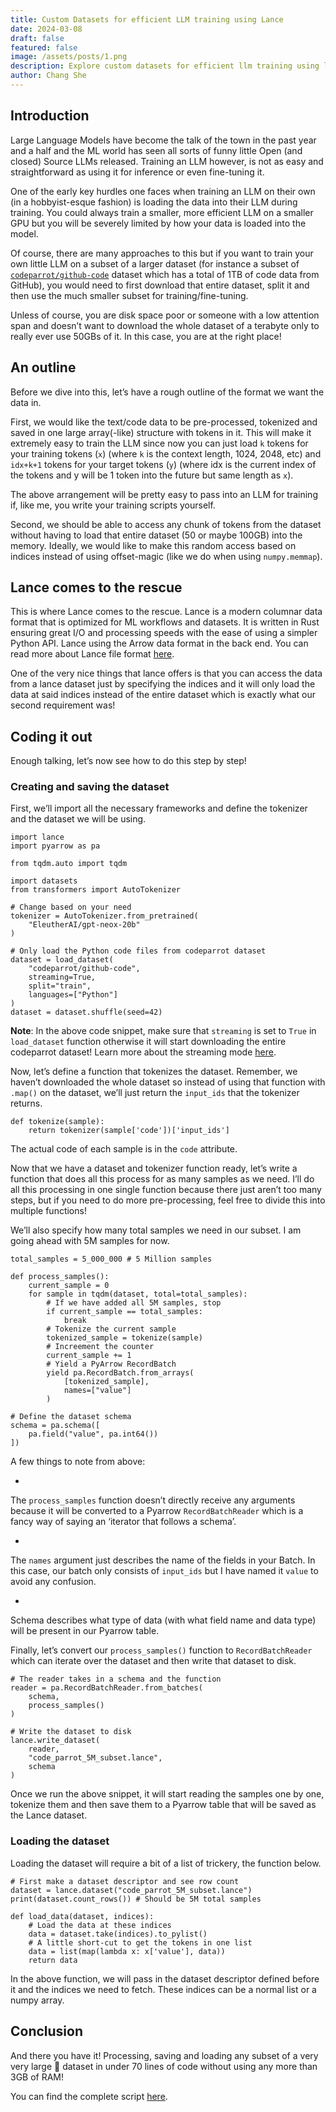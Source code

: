 ```yaml
---
title: Custom Datasets for efficient LLM training using Lance
date: 2024-03-08
draft: false
featured: false
image: /assets/posts/1.png
description: Explore custom datasets for efficient llm training using lance with practical insights and expert guidance from the LanceDB team.
author: Chang She
---
```

## Introduction

Large Language Models have become the talk of the town in the past year and a half and the ML world has seen all sorts of funny little Open (and closed) Source LLMs released. Training an LLM however, is not as easy and straightforward as using it for inference or even fine-tuning it.

One of the early key hurdles one faces when training an LLM on their own (in a hobbyist-esque fashion) is loading the data into their LLM during training. You could always train a smaller, more efficient LLM on a smaller GPU but you will be severely limited by how your data is loaded into the model.

Of course, there are many approaches to this but if you want to train your own little LLM on a subset of a larger dataset (for instance a subset of [`codeparrot/github-code`](https://huggingface.co/datasets/codeparrot/github-code) dataset which has a total of 1TB of code data from GitHub), you would need to first download that entire dataset, split it and then use the much smaller subset for training/fine-tuning.

Unless of course, you are disk space poor or someone with a low attention span and doesn’t want to download the whole dataset of a terabyte only to really ever use 50GBs of it. In this case, you are at the right place!

## An outline

Before we dive into this, let’s have a rough outline of the format we want the data in.

First, we would like the text/code data to be pre-processed, tokenized and saved in one large array(-like) structure with tokens in it. This will make it extremely easy to train the LLM since now you can just load `k` tokens for your training tokens (`x`) (where `k` is the context length, 1024, 2048, etc) and `idx+k+1` tokens for your target tokens (`y`) (where idx is the current index of the tokens and y will be 1 token into the future but same length as `x`).

The above arrangement will be pretty easy to pass into an LLM for training if, like me, you write your training scripts yourself.

Second, we should be able to access any chunk of tokens from the dataset without having to load that entire dataset (50 or maybe 100GB) into the memory. Ideally, we would like to make this random access based on indices instead of using offset-magic (like we do when using `numpy.memmap`).

## Lance comes to the rescue

This is where Lance comes to the rescue. Lance is a modern columnar data format that is optimized for ML workflows and datasets. It is written in Rust ensuring great I/O and processing speeds with the ease of using a simpler Python API. Lance using the Arrow data format in the back end. You can read more about Lance file format [here](https://lancedb.github.io/lance/format.html).

One of the very nice things that lance offers is that you can access the data from a lance dataset just by specifying the indices and it will only load the data at said indices instead of the entire dataset which is exactly what our second requirement was!

## Coding it out

Enough talking, let’s now see how to do this step by step!

### Creating and saving the dataset

First, we’ll import all the necessary frameworks and define the tokenizer and the dataset we will be using.

    import lance
    import pyarrow as pa
    
    from tqdm.auto import tqdm
    
    import datasets
    from transformers import AutoTokenizer
    
    # Change based on your need
    tokenizer = AutoTokenizer.from_pretrained(
        "EleutherAI/gpt-neox-20b"
    )
    
    # Only load the Python code files from codeparrot dataset
    dataset = load_dataset(
        "codeparrot/github-code", 
        streaming=True, 
        split="train", 
        languages=["Python"]
    )
    dataset = dataset.shuffle(seed=42)
    
    

**Note**: In the above code snippet, make sure that `streaming` is set to `True` in `load_dataset` function otherwise it will start downloading the entire codeparrot dataset! Learn more about the streaming mode [here](https://huggingface.co/docs/datasets/en/stream).

Now, let’s define a function that tokenizes the dataset. Remember, we haven’t downloaded the whole dataset so instead of using that function with `.map()` on the dataset, we’ll just return the `input_ids` that the tokenizer returns.

    def tokenize(sample):
        return tokenizer(sample['code'])['input_ids']
    

The actual code of each sample is in the `code` attribute.

Now that we have a dataset and tokenizer function ready, let’s write a function that does all this process for as many samples as we need. I’ll do all this processing in one single function because there just aren’t too many steps, but if you need to do more pre-processing, feel free to divide this into multiple functions!

We’ll also specify how many total samples we need in our subset. I am going ahead with 5M samples for now.

    total_samples = 5_000_000 # 5 Million samples
    
    def process_samples():
        current_sample = 0
        for sample in tqdm(dataset, total=total_samples):
            # If we have added all 5M samples, stop
            if current_sample == total_samples:
                break
            # Tokenize the current sample
            tokenized_sample = tokenize(sample)
            # Increement the counter
            current_sample += 1
            # Yield a PyArrow RecordBatch
            yield pa.RecordBatch.from_arrays(
                [tokenized_sample], 
                names=["value"]
            )
    
    # Define the dataset schema
    schema = pa.schema([
        pa.field("value", pa.int64())
    ])
    

A few things to note from above:

- 
The `process_samples` function doesn’t directly receive any arguments because it will be converted to a Pyarrow `RecordBatchReader` which is a fancy way of saying an ‘iterator that follows a schema’.

- 
The `names` argument just describes the name of the fields in your Batch. In this case, our batch only consists of `input_ids` but I have named it `value` to avoid any confusion.

- 
Schema describes what type of data (with what field name and data type) will be present in our Pyarrow table.

Finally, let’s convert our `process_samples()` function to `RecordBatchReader` which can iterate over the dataset and then write that dataset to disk.

    # The reader takes in a schema and the function
    reader = pa.RecordBatchReader.from_batches(
        schema, 
        process_samples()
    )
    
    # Write the dataset to disk
    lance.write_dataset(
        reader, 
        "code_parrot_5M_subset.lance", 
        schema
    )
    

Once we run the above snippet, it will start reading the samples one by one, tokenize them and then save them to a Pyarrow table that will be saved as the Lance dataset.

### Loading the dataset

Loading the dataset will require a bit of a list of trickery, the function below.

    # First make a dataset descriptor and see row count
    dataset = lance.dataset("code_parrot_5M_subset.lance")
    print(dataset.count_rows()) # Should be 5M total samples
    
    def load_data(dataset, indices):
        # Load the data at these indices
        data = dataset.take(indices).to_pylist()
        # A little short-cut to get the tokens in one list
        data = list(map(lambda x: x['value'], data))
        return data
    

In the above function, we will pass in the dataset descriptor defined before it and the indices we need to fetch. These indices can be a normal list or a numpy array.

## Conclusion

And there you have it! Processing, saving and loading any subset of a very very large 🤗 dataset in under 70 lines of code without using any more than 3GB of RAM!

You can find the complete script [here](https://gist.github.com/tanaymeh/5285a073f4ad7d7e8aa7e952fe220aa4).
